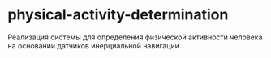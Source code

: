 # physical-activity-determination
Реализация системы для определения физической активности человека на основании датчиков инерциальной навигации
